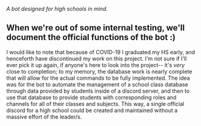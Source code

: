_A bot designed for high schools in mind._

## When we're out of some internal testing, we'll document the official functions of the bot :)


I would like to note that because of COVID-19 I graduated my HS early, and henceforth have discontinued my work on this project. I'm not sure if I'll ever pick it up again, if anyone's here to look into the project-- it's *very* close to completion; to my memory, the database work is nearly complete that will allow for the actual commands to be fully implemented. The idea was for the bot to automate the management of a school class database through data provided by students inside of a discord server, and then to use that database to provide students with corresponding roles and channels for all of their classes and subjects. This way, a single official discord for a high school could be created and maintained without a massive effort of the leader/s.
